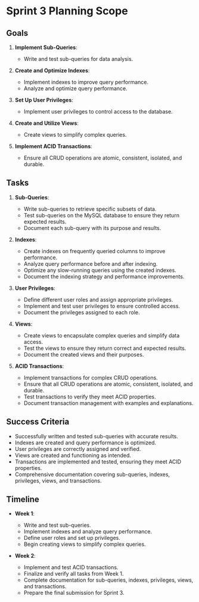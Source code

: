 # Sprint 3 Planning Scope

## Goals

1. **Implement Sub-Queries**:
   - Write and test sub-queries for data analysis.

2. **Create and Optimize Indexes**:
   - Implement indexes to improve query performance.
   - Analyze and optimize query performance.

3. **Set Up User Privileges**:
   - Implement user privileges to control access to the database.

4. **Create and Utilize Views**:
   - Create views to simplify complex queries.

5. **Implement ACID Transactions**:
   - Ensure all CRUD operations are atomic, consistent, isolated, and durable.

## Tasks

1. **Sub-Queries**:
   - Write sub-queries to retrieve specific subsets of data.
   - Test sub-queries on the MySQL database to ensure they return expected results.
   - Document each sub-query with its purpose and results.

2. **Indexes**:
   - Create indexes on frequently queried columns to improve performance.
   - Analyze query performance before and after indexing.
   - Optimize any slow-running queries using the created indexes.
   - Document the indexing strategy and performance improvements.

3. **User Privileges**:
   - Define different user roles and assign appropriate privileges.
   - Implement and test user privileges to ensure controlled access.
   - Document the privileges assigned to each role.

4. **Views**:
   - Create views to encapsulate complex queries and simplify data access.
   - Test the views to ensure they return correct and expected results.
   - Document the created views and their purposes.

5. **ACID Transactions**:
   - Implement transactions for complex CRUD operations.
   - Ensure that all CRUD operations are atomic, consistent, isolated, and durable.
   - Test transactions to verify they meet ACID properties.
   - Document transaction management with examples and explanations.

## Success Criteria

- Successfully written and tested sub-queries with accurate results.
- Indexes are created and query performance is optimized.
- User privileges are correctly assigned and verified.
- Views are created and functioning as intended.
- Transactions are implemented and tested, ensuring they meet ACID properties.
- Comprehensive documentation covering sub-queries, indexes, privileges, views, and transactions.

## Timeline

- **Week 1**:
  - Write and test sub-queries.
  - Implement indexes and analyze query performance.
  - Define user roles and set up privileges.
  - Begin creating views to simplify complex queries.

- **Week 2**:
  - Implement and test ACID transactions.
  - Finalize and verify all tasks from Week 1.
  - Complete documentation for sub-queries, indexes, privileges, views, and transactions.
  - Prepare the final submission for Sprint 3.
